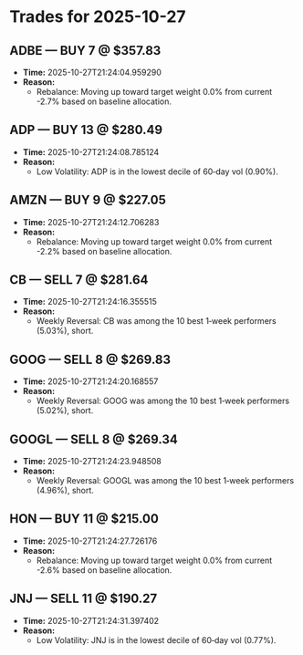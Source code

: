 # Trades for 2025-10-27

## ADBE — BUY 7 @ $357.83
- **Time:** 2025-10-27T21:24:04.959290
- **Reason:**
  - Rebalance: Moving up toward target weight 0.0% from current -2.7% based on baseline allocation.

## ADP — BUY 13 @ $280.49
- **Time:** 2025-10-27T21:24:08.785124
- **Reason:**
  - Low Volatility: ADP is in the lowest decile of 60‑day vol (0.90%).

## AMZN — BUY 9 @ $227.05
- **Time:** 2025-10-27T21:24:12.706283
- **Reason:**
  - Rebalance: Moving up toward target weight 0.0% from current -2.2% based on baseline allocation.

## CB — SELL 7 @ $281.64
- **Time:** 2025-10-27T21:24:16.355515
- **Reason:**
  - Weekly Reversal: CB was among the 10 best 1‑week performers (5.03%), short.

## GOOG — SELL 8 @ $269.83
- **Time:** 2025-10-27T21:24:20.168557
- **Reason:**
  - Weekly Reversal: GOOG was among the 10 best 1‑week performers (5.02%), short.

## GOOGL — SELL 8 @ $269.34
- **Time:** 2025-10-27T21:24:23.948508
- **Reason:**
  - Weekly Reversal: GOOGL was among the 10 best 1‑week performers (4.96%), short.

## HON — BUY 11 @ $215.00
- **Time:** 2025-10-27T21:24:27.726176
- **Reason:**
  - Rebalance: Moving up toward target weight 0.0% from current -2.6% based on baseline allocation.

## JNJ — SELL 11 @ $190.27
- **Time:** 2025-10-27T21:24:31.397402
- **Reason:**
  - Low Volatility: JNJ is in the lowest decile of 60‑day vol (0.77%).

